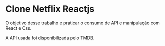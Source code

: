 # Clone Netflix Reactjs

O objetivo desse trabalho e praticar o consumo de API e manipulação com React e Css. 

A API usada foi disponibilizada pelo TMDB.
